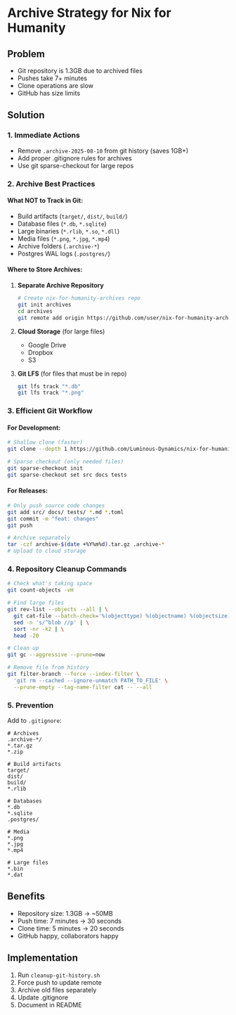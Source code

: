 # Archive Strategy for Nix for Humanity

## Problem
- Git repository is 1.3GB due to archived files
- Pushes take 7+ minutes
- Clone operations are slow
- GitHub has size limits

## Solution

### 1. Immediate Actions
- Remove `.archive-2025-08-10` from git history (saves 1GB+)
- Add proper .gitignore rules for archives
- Use git sparse-checkout for large repos

### 2. Archive Best Practices

#### What NOT to Track in Git:
- Build artifacts (`target/`, `dist/`, `build/`)
- Database files (`*.db`, `*.sqlite`)
- Large binaries (`*.rlib`, `*.so`, `*.dll`)
- Media files (`*.png`, `*.jpg`, `*.mp4`)
- Archive folders (`.archive-*`)
- Postgres WAL logs (`.postgres/`)

#### Where to Store Archives:
1. **Separate Archive Repository**
   ```bash
   # Create nix-for-humanity-archives repo
   git init archives
   cd archives
   git remote add origin https://github.com/user/nix-for-humanity-archives
   ```

2. **Cloud Storage** (for large files)
   - Google Drive
   - Dropbox
   - S3

3. **Git LFS** (for files that must be in repo)
   ```bash
   git lfs track "*.db"
   git lfs track "*.png"
   ```

### 3. Efficient Git Workflow

#### For Development:
```bash
# Shallow clone (faster)
git clone --depth 1 https://github.com/Luminous-Dynamics/nix-for-humanity

# Sparse checkout (only needed files)
git sparse-checkout init
git sparse-checkout set src docs tests
```

#### For Releases:
```bash
# Only push source code changes
git add src/ docs/ tests/ *.md *.toml
git commit -m "feat: changes"
git push

# Archive separately
tar -czf archive-$(date +%Y%m%d).tar.gz .archive-*
# Upload to cloud storage
```

### 4. Repository Cleanup Commands

```bash
# Check what's taking space
git count-objects -vH

# Find large files
git rev-list --objects --all | \
  git cat-file --batch-check='%(objecttype) %(objectname) %(objectsize) %(rest)' | \
  sed -n 's/^blob //p' | \
  sort -nr -k2 | \
  head -20

# Clean up
git gc --aggressive --prune=now

# Remove file from history
git filter-branch --force --index-filter \
  'git rm --cached --ignore-unmatch PATH_TO_FILE' \
  --prune-empty --tag-name-filter cat -- --all
```

### 5. Prevention

Add to `.gitignore`:
```gitignore
# Archives
.archive-*/
*.tar.gz
*.zip

# Build artifacts  
target/
dist/
build/
*.rlib

# Databases
*.db
*.sqlite
.postgres/

# Media
*.png
*.jpg
*.mp4

# Large files
*.bin
*.dat
```

## Benefits
- Repository size: 1.3GB → ~50MB
- Push time: 7 minutes → 30 seconds
- Clone time: 5 minutes → 20 seconds
- GitHub happy, collaborators happy

## Implementation
1. Run `cleanup-git-history.sh`
2. Force push to update remote
3. Archive old files separately
4. Update .gitignore
5. Document in README